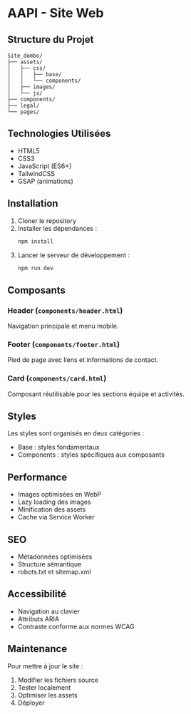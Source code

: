 # AAPI - Site Web

## Structure du Projet

```
Site_dombo/
├── assets/
│   ├── css/
│   │   ├── base/
│   │   └── components/
│   ├── images/
│   └── js/
├── components/
├── legal/
└── pages/
```

## Technologies Utilisées

- HTML5
- CSS3
- JavaScript (ES6+)
- TailwindCSS
- GSAP (animations)

## Installation

1. Cloner le repository
2. Installer les dépendances :
   ```bash
   npm install
   ```
3. Lancer le serveur de développement :
   ```bash
   npm run dev
   ```

## Composants

### Header (`components/header.html`)
Navigation principale et menu mobile.

### Footer (`components/footer.html`)
Pied de page avec liens et informations de contact.

### Card (`components/card.html`)
Composant réutilisable pour les sections équipe et activités.

## Styles

Les styles sont organisés en deux catégories :
- Base : styles fondamentaux
- Components : styles spécifiques aux composants

## Performance

- Images optimisées en WebP
- Lazy loading des images
- Minification des assets
- Cache via Service Worker

## SEO

- Métadonnées optimisées
- Structure sémantique
- robots.txt et sitemap.xml

## Accessibilité

- Navigation au clavier
- Attributs ARIA
- Contraste conforme aux normes WCAG

## Maintenance

Pour mettre à jour le site :
1. Modifier les fichiers source
2. Tester localement
3. Optimiser les assets
4. Déployer
